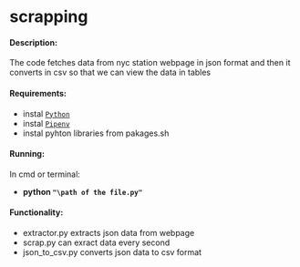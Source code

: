 # scrapping
#### Description:
The code fetches data from nyc station webpage in json format and then it 
converts in csv so that we can view the data in tables 

#### Requirements:
* instal [`Python`](https://www.python.org/downloads/)  
* instal [`Pipenv`](https://pypi.org/project/pipenv/)
* instal pyhton libraries from pakages.sh 

#### Running:
In cmd or terminal:
* **python `"\path of the file.py"`**

#### Functionality:
* extractor.py extracts json data from webpage
* scrap.py can exract data every second 
* json_to_csv.py converts json data to csv format 

